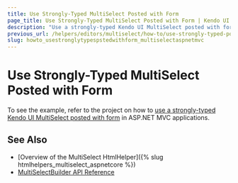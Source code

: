 ```yaml
---
title: Use Strongly-Typed MultiSelect Posted with Form
page_title: Use Strongly-Typed MultiSelect Posted with Form | Kendo UI MultiSelect HtmlHelper for ASP.NET MVC
description: "Use a strongly-typed Kendo UI MultiSelect posted with form in ASP.NET MVC applications."
previous_url: /helpers/editors/multiselect/how-to/use-strongly-typed-posted-with-form
slug: howto_usestronglytypespstedwithform_multiselectaspnetmvc
---
```


# Use Strongly-Typed MultiSelect Posted with Form

To see the example, refer to the project on how to [use a strongly-typed Kendo UI MultiSelect posted with form](https://github.com/telerik/ui-for-aspnet-mvc-examples/tree/master/multiselect/strongly-typed-multi-select-posted-with-form) in ASP.NET MVC applications.

## See Also

* [Overview of the MultiSelect HtmlHelper]({% slug htmlhelpers_multiselect_aspnetcore %})
* [MultiSelectBuilder API Reference](http://docs.telerik.com/aspnet-mvc/api/Kendo.Mvc.UI.Fluent/MultiSelectBuilder)
